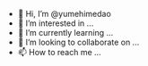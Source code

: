 - 👋 Hi, I’m @yumehimedao
- 👀 I’m interested in ...
- 🌱 I’m currently learning ...
- 💞️ I’m looking to collaborate on ...
- 📫 How to reach me ...

<!---
yumehimedao/yumehimedao is a ✨ special ✨ repository because its `README.md` (this file) appears on your GitHub profile.
You can click the Preview link to take a look at your changes.
--->
